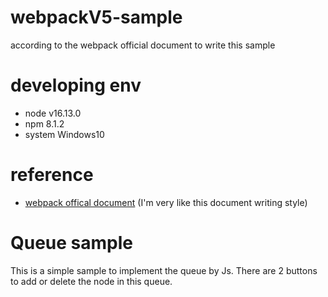 # webpackV5-sample
according to the webpack official document to write this sample

# developing env
- node v16.13.0
- npm 8.1.2
- system Windows10

# reference
- [webpack offical document](https://webpack.js.org/guides/) (I'm very like this document writing style)

# Queue sample
This is a simple sample to implement the queue by Js.
There are 2 buttons to add or delete the node in this queue.
